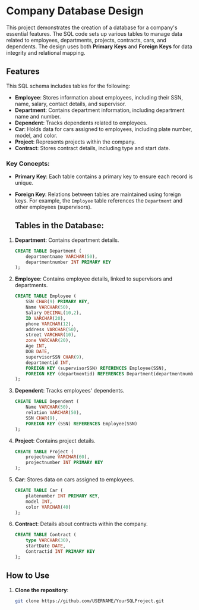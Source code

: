 # Company Database Design

This project demonstrates the creation of a database for a company's essential features. The SQL code sets up various tables to manage data related to employees, departments, projects, contracts, cars, and dependents. The design uses both **Primary Keys** and **Foreign Keys** for data integrity and relational mapping.

## Features

This SQL schema includes tables for the following:

- **Employee**: Stores information about employees, including their SSN, name, salary, contact details, and supervisor.
- **Department**: Contains department information, including department name and number.
- **Dependent**: Tracks dependents related to employees.
- **Car**: Holds data for cars assigned to employees, including plate number, model, and color.
- **Project**: Represents projects within the company.
- **Contract**: Stores contract details, including type and start date.

### Key Concepts:

- **Primary Key**: Each table contains a primary key to ensure each record is unique.
- **Foreign Key**: Relations between tables are maintained using foreign keys. For example, the `Employee` table references the `Department` and other employees (supervisors).

  ## Tables in the Database:

1. **Department**: Contains department details.
    ```sql
    CREATE TABLE Department (
        departmentname VARCHAR(50),
        departmentnumber INT PRIMARY KEY
    );
    ```

2. **Employee**: Contains employee details, linked to supervisors and departments.
    ```sql
    CREATE TABLE Employee (
        SSN CHAR(9) PRIMARY KEY,
        Name VARCHAR(50),
        Salary DECIMAL(10,2),
        ID VARCHAR(20),
        phone VARCHAR(12),
        address VARCHAR(50),
        street VARCHAR(10),
        zone VARCHAR(20),
        Age INT,
        DOB DATE,
        supervisorSSN CHAR(9),
        departmentid INT,
        FOREIGN KEY (supervisorSSN) REFERENCES Employee(SSN),
        FOREIGN KEY (departmentid) REFERENCES Department(departmentnumber)
    );
    ```

3. **Dependent**: Tracks employees' dependents.
    ```sql
    CREATE TABLE Dependent (
        Name VARCHAR(50),
        relation VARCHAR(50),
        SSN CHAR(9),
        FOREIGN KEY (SSN) REFERENCES Employee(SSN)
    );
    ```

4. **Project**: Contains project details.
    ```sql
    CREATE TABLE Project (
        projectname VARCHAR(60),
        projectnumber INT PRIMARY KEY
    );
    ```

5. **Car**: Stores data on cars assigned to employees.
    ```sql
    CREATE TABLE Car (
        platenumber INT PRIMARY KEY,
        model INT,
        color VARCHAR(40)
    );
    ```

6. **Contract**: Details about contracts within the company.
    ```sql
    CREATE TABLE Contract (
        type VARCHAR(30),
        startDate DATE,
        Contractid INT PRIMARY KEY
    );
    ```


## How to Use
1. **Clone the repository**:
   ```bash
   git clone https://github.com/USERNAME/YourSQLProject.git
